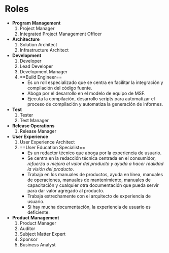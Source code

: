 # Roles
- **Program Management**
	1. Project Manager
	2. Integrated Project Management Officer
- **Architecture**
	1. Solution Architect
	2. Infrastructure Architect
- **Development**
	1. Developer
	2. Lead Developer
	3. Development Manager
	4. ==Build Engineer==
		- Es un roll especializado que se centra en facilitar la integración y compilación del código fuente.
		- Aboga por el desarrollo en el modelo de equipo de MSF.
		- Ejecuta la compilación, desarrollo scripts para automatizar el proceso de compilación y automatiza la generación de informes.
- **Test**
	1. Tester
	2. Test Manager
- **Release Operations**
	1. Release Manager
- **User Experience**
	1. User Experience Architect
	2. ==User Education Specialist==
		- Es un redactor técnico que aboga por la experiencia de usuario.
		- Se centra en la redacción técnica centrada en el consumidor, *refuerza o mejora el valor del producto y ayuda a hacer realidad la visión del producto*.
		- Trabaja en los manuales de productos, ayuda en línea, manuales de operaciones, manuales de mantenimiento, manuales de capacitación y cualquier otra documentación que pueda servir para dar valor agregado al producto.
		- Trabaja estrechamente con el arquitecto de experiencia de usuario.
		- Si hay mucha documentación, la experiencia de usuario es deficiente.
- **Product Management**
	1. Product Manager
	2. Auditor
	3. Subject Matter Expert
	4. Sponsor
	5. Business Analyst

